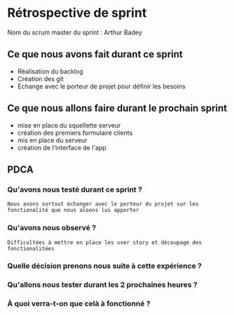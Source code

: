# Rétrospective de sprint

Nom du scrum master du sprint : Arthur Badey

## Ce que nous avons fait durant ce sprint
- Réalisation du backlog
- Création des git 
- Echange avec le porteur de projet pour définir les besoins 

## Ce que nous allons faire durant le prochain sprint
- mise en place du squellette serveur 
- création des premiers formulaire clients
- mis en place du serveur 
- création de l'interface de l'app

## PDCA 
### Qu'avons nous testé durant ce sprint ? 
    Nous avons surtout échanger avec le porteur du projet sur les fonctionalité que nous aloons lui apporter

### Qu'avons nous observé ? 
    Difficultées à mettre en place les user story et découpage des fonctionalitées

### Quelle décision prenons nous suite à cette expérience ? 
    

### Qu'allons nous tester durant les 2 prochaines heures ? 
    


### À quoi verra-t-on que celà à fonctionné ?



